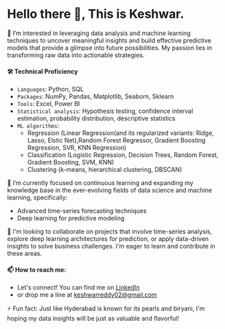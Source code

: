 # Hello there 👋, This is Keshwar.

👀 I’m interested in leveraging data analysis and machine learning techniques to uncover meaningful insights and build effective predictive models that provide a glimpse into future possibilities. My passion lies in transforming raw data into actionable strategies.

#### 🛠️ Technical Proficiency
- `Languages`: Python, SQL
- `Packages`: NumPy, Pandas, Matplotlib, Seaborn, Sklearn
- `Tools`: Excel, Power BI
- `Statistical analysis`: Hypothesis testing, confidence interval estimation, probability distribution, descriptive statistics 
- `ML algorithms`:
  - Regression (Linear Regression(and its regularized variants: Ridge, Lasso, Elstic Net),Random Forest Regressor, Gradient Boosting Regression, SVR, KNN Regression)
  - Classification (Logistic Regression, Decision Trees, Random Forest, Gradient Boosting, SVM, KNN)
  - Clustering (k-means, hierarchical clustering, DBSCAN)

🌱 I’m currently focused on continuous learning and expanding my knowledge base in the ever-evolving fields of data science and machine learning, specifically:
- Advanced time-series forecasting techniques
- Deep learning for predictive modeling

💞️ I'm looking to collaborate on projects that involve time-series analysis, explore deep learning architectures for prediction, or apply data-driven insights to solve business challenges. I'm eager to learn and contribute in these areas.

#### 📫 How to reach me:
  - Let's connect! You can find me on [LinkedIn](https://www.linkedin.com/in/keshwar-reddy-7b1741354/)
  - or drop me a line at [keshwarreddy02@gmail.com](keshwarreddy02@gmail.com)


⚡ Fun fact: Just like Hyderabad is known for its pearls and biryani, I'm hoping my data insights will be just as valuable and flavorful!

<!---
Keshwar02/Keshwar02 is a ✨ special ✨ repository because its `README.md` (this file) appears on your GitHub profile.
You can click the Preview link to take a look at your changes.
--->
